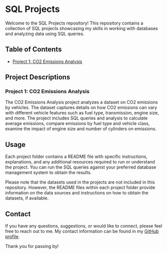 # SQL Projects

Welcome to the SQL Projects repository! This repository contains a collection of SQL projects showcasing my skills in working with databases and analyzing data using SQL queries.

## Table of Contents

- [Project 1: CO2 Emissions Analysis](./CO2_Emissions_Analysis)

## Project Descriptions

### Project 1: CO2 Emissions Analysis

The CO2 Emissions Analysis project analyzes a dataset on CO2 emissions by vehicles. The dataset captures details on how CO2 emissions can vary with different vehicle features such as fuel type, transmission, engine size, and more. The project includes SQL queries and analysis to calculate average emissions, compare emissions by fuel type and vehicle class, examine the impact of engine size and number of cylinders on emissions.

## Usage

Each project folder contains a README file with specific instructions, explanations, and any additional resources required to run or understand the project. You can run the SQL queries against your preferred database management system to obtain the results.

Please note that the datasets used in the projects are not included in this repository. However, the README files within each project folder provide information on the data sources and instructions on how to obtain the datasets, if available.

## Contact

If you have any questions, suggestions, or would like to connect, please feel free to reach out to me. My contact information can be found in my [GitHub profile]([https://github.com/yourusername](https://github.com/bernardo-mcosta)).

Thank you for passing by!
